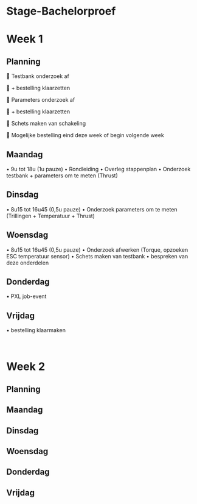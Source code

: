 # Stage-Bachelorproef

# Week 1
## Planning
	Testbank onderzoek af 

	+ bestelling klaarzetten

	Parameters onderzoek af 

	+ bestelling klaarzetten

	Schets maken van schakeling

	Mogelijke bestelling eind deze week of begin volgende week
## Maandag
•	9u tot 18u (1u pauze)
•	Rondleiding
•	Overleg stappenplan
•	Onderzoek testbank + parameters om te meten (Thrust)
## Dinsdag
•	8u15 tot 16u45 (0,5u pauze)
•	Onderzoek parameters om te meten (Trillingen + Temperatuur + Thrust)
## Woensdag
•	8u15 tot 16u45 (0,5u pauze)
•	Onderzoek afwerken (Torque, opzoeken ESC temperatuur sensor)
•	Schets maken van testbank
•	bespreken van deze onderdelen
## Donderdag
•	PXL job-event
## Vrijdag
•	bestelling klaarmaken

 
# Week 2
## Planning

## Maandag

## Dinsdag

## Woensdag

## Donderdag

## Vrijdag
